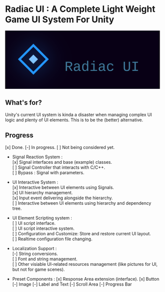 # Radiac UI : A Complete Light Weight Game UI System For Unity

![Title](https://raw.githubusercontent.com/DragoonKiller/RadiacUI/master/docs/Title.png)

## What's for?
Unity's current UI system is kinda a disaster when managing complex UI logic and plenty of UI elements. This is to be the (better) alternative.

## Progress

[x] Done.
[-] In progress.
[ ] Not being considered yet.

* Signal Reaction System :  
[x] Signal interfaces and base (example) classes.  
[ ] Signal Controller that interacts with C/C++.  
[ ] Bypass : Signal with parameters.  

* UI Interactive System :  
[x] Interactive between UI elements using Signals.  
[x] UI hierarchy management.  
[x] Input event delivering alongside the hierarchy.  
[ ] Interactive between UI elements using hierarchy and dependency tree.  

* UI Element Scripting system :  
[ ] UI script interface.  
[ ] UI script interactive system.  
[ ] Configuration and Customize: Store and restore current UI layout.  
[ ] Realtime configuration file changing.  

* Localization Support :  
[-] String conversions.  
[ ] Font and string management.  
[ ] Other visiable UI-related resources management (like pictures for UI, but not for game scenes).

* Preset Components :
[x] Response Area extension (interface).
[x] Button
[-] Image
[-] Label and Text
[-] Scroll Area
[-] Progress Bar
